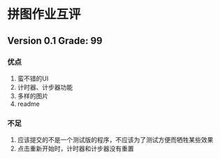 # 拼图作业互评

## Version 0.1 Grade: 99

### 优点

1. 蛮不错的UI
1. 计时器、计步器功能
1. 多样的图片
1. readme

### 不足

1. 应该提交的不是一个测试版的程序，不应该为了测试方便而牺牲某些效果
1. 点击重新开始时，计时器和计步器没有重置
